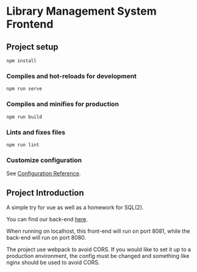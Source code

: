 # Library Management System Frontend

## Project setup
```
npm install
```

### Compiles and hot-reloads for development
```
npm run serve
```

### Compiles and minifies for production
```
npm run build
```

### Lints and fixes files
```
npm run lint
```

### Customize configuration
See [Configuration Reference](https://cli.vuejs.org/config/).

## Project Introduction

A simple try for vue as well as a homework for SQL(2).

You can find our back-end [here](https://github.com/Rickenqi/library).

When running on localhost, this front-end will run on port 8081, while the back-end will run on port 8080.

The project use webpack to avoid CORS. If you would like to set it up to a production environment, the config must be changed and something like nginx should be used to avoid CORS.
